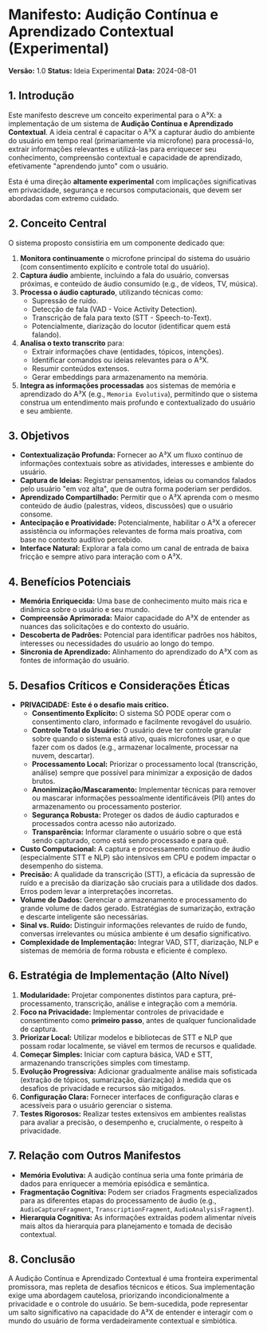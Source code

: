 # Manifesto: Audição Contínua e Aprendizado Contextual (Experimental)

**Versão:** 1.0
**Status:** Ideia Experimental
**Data:** 2024-08-01

## 1. Introdução

Este manifesto descreve um conceito experimental para o A³X: a implementação de um sistema de **Audição Contínua e Aprendizado Contextual**. A ideia central é capacitar o A³X a capturar áudio do ambiente do usuário em tempo real (primariamente via microfone) para processá-lo, extrair informações relevantes e utilizá-las para enriquecer seu conhecimento, compreensão contextual e capacidade de aprendizado, efetivamente "aprendendo junto" com o usuário.

Esta é uma direção **altamente experimental** com implicações significativas em privacidade, segurança e recursos computacionais, que devem ser abordadas com extremo cuidado.

## 2. Conceito Central

O sistema proposto consistiria em um componente dedicado que:

1.  **Monitora continuamente** o microfone principal do sistema do usuário (com consentimento explícito e controle total do usuário).
2.  **Captura áudio** ambiente, incluindo a fala do usuário, conversas próximas, e conteúdo de áudio consumido (e.g., de vídeos, TV, música).
3.  **Processa o áudio capturado**, utilizando técnicas como:
    *   Supressão de ruído.
    *   Detecção de fala (VAD - Voice Activity Detection).
    *   Transcrição de fala para texto (STT - Speech-to-Text).
    *   Potencialmente, diarização do locutor (identificar quem está falando).
4.  **Analisa o texto transcrito** para:
    *   Extrair informações chave (entidades, tópicos, intenções).
    *   Identificar comandos ou ideias relevantes para o A³X.
    *   Resumir conteúdos extensos.
    *   Gerar embeddings para armazenamento na memória.
5.  **Integra as informações processadas** aos sistemas de memória e aprendizado do A³X (e.g., `Memoria Evolutiva`), permitindo que o sistema construa um entendimento mais profundo e contextualizado do usuário e seu ambiente.

## 3. Objetivos

*   **Contextualização Profunda:** Fornecer ao A³X um fluxo contínuo de informações contextuais sobre as atividades, interesses e ambiente do usuário.
*   **Captura de Ideias:** Registrar pensamentos, ideias ou comandos falados pelo usuário "em voz alta", que de outra forma poderiam ser perdidos.
*   **Aprendizado Compartilhado:** Permitir que o A³X aprenda com o mesmo conteúdo de áudio (palestras, vídeos, discussões) que o usuário consome.
*   **Antecipação e Proatividade:** Potencialmente, habilitar o A³X a oferecer assistência ou informações relevantes de forma mais proativa, com base no contexto auditivo percebido.
*   **Interface Natural:** Explorar a fala como um canal de entrada de baixa fricção e sempre ativo para interação com o A³X.

## 4. Benefícios Potenciais

*   **Memória Enriquecida:** Uma base de conhecimento muito mais rica e dinâmica sobre o usuário e seu mundo.
*   **Compreensão Aprimorada:** Maior capacidade do A³X de entender as nuances das solicitações e do contexto do usuário.
*   **Descoberta de Padrões:** Potencial para identificar padrões nos hábitos, interesses ou necessidades do usuário ao longo do tempo.
*   **Sincronia de Aprendizado:** Alinhamento do aprendizado do A³X com as fontes de informação do usuário.

## 5. Desafios Críticos e Considerações Éticas

*   **PRIVACIDADE:** **Este é o desafio mais crítico.**
    *   **Consentimento Explícito:** O sistema SÓ PODE operar com o consentimento claro, informado e facilmente revogável do usuário.
    *   **Controle Total do Usuário:** O usuário deve ter controle granular sobre quando o sistema está ativo, quais microfones usar, e o que fazer com os dados (e.g., armazenar localmente, processar na nuvem, descartar).
    *   **Processamento Local:** Priorizar o processamento local (transcrição, análise) sempre que possível para minimizar a exposição de dados brutos.
    *   **Anonimização/Mascaramento:** Implementar técnicas para remover ou mascarar informações pessoalmente identificáveis (PII) antes do armazenamento ou processamento posterior.
    *   **Segurança Robusta:** Proteger os dados de áudio capturados e processados contra acesso não autorizado.
    *   **Transparência:** Informar claramente o usuário sobre o que está sendo capturado, como está sendo processado e para quê.
*   **Custo Computacional:** A captura e processamento contínuo de áudio (especialmente STT e NLP) são intensivos em CPU e podem impactar o desempenho do sistema.
*   **Precisão:** A qualidade da transcrição (STT), a eficácia da supressão de ruído e a precisão da diarização são cruciais para a utilidade dos dados. Erros podem levar a interpretações incorretas.
*   **Volume de Dados:** Gerenciar o armazenamento e processamento do grande volume de dados gerado. Estratégias de sumarização, extração e descarte inteligente são necessárias.
*   **Sinal vs. Ruído:** Distinguir informações relevantes de ruído de fundo, conversas irrelevantes ou música ambiente é um desafio significativo.
*   **Complexidade de Implementação:** Integrar VAD, STT, diarização, NLP e sistemas de memória de forma robusta e eficiente é complexo.

## 6. Estratégia de Implementação (Alto Nível)

1.  **Modularidade:** Projetar componentes distintos para captura, pré-processamento, transcrição, análise e integração com a memória.
2.  **Foco na Privacidade:** Implementar controles de privacidade e consentimento como **primeiro passo**, antes de qualquer funcionalidade de captura.
3.  **Priorizar Local:** Utilizar modelos e bibliotecas de STT e NLP que possam rodar localmente, se viável em termos de recursos e qualidade.
4.  **Começar Simples:** Iniciar com captura básica, VAD e STT, armazenando transcrições simples com timestamp.
5.  **Evolução Progressiva:** Adicionar gradualmente análise mais sofisticada (extração de tópicos, sumarização, diarização) à medida que os desafios de privacidade e recursos são mitigados.
6.  **Configuração Clara:** Fornecer interfaces de configuração claras e acessíveis para o usuário gerenciar o sistema.
7.  **Testes Rigorosos:** Realizar testes extensivos em ambientes realistas para avaliar a precisão, o desempenho e, crucialmente, o respeito à privacidade.

## 7. Relação com Outros Manifestos

*   **Memória Evolutiva:** A audição contínua seria uma fonte primária de dados para enriquecer a memória episódica e semântica.
*   **Fragmentação Cognitiva:** Podem ser criados Fragments especializados para as diferentes etapas do processamento de áudio (e.g., `AudioCaptureFragment`, `TranscriptionFragment`, `AudioAnalysisFragment`).
*   **Hierarquia Cognitiva:** As informações extraídas podem alimentar níveis mais altos da hierarquia para planejamento e tomada de decisão contextual.

## 8. Conclusão

A Audição Contínua e Aprendizado Contextual é uma fronteira experimental promissora, mas repleta de desafios técnicos e éticos. Sua implementação exige uma abordagem cautelosa, priorizando incondicionalmente a privacidade e o controle do usuário. Se bem-sucedida, pode representar um salto significativo na capacidade do A³X de entender e interagir com o mundo do usuário de forma verdadeiramente contextual e simbiótica. 